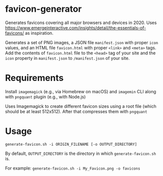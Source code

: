 # favicon-generator

Generates favicons covering all major browsers and devices in 2020. Uses
https://www.emergeinteractive.com/insights/detail/the-essentials-of-favicons/ as
inspiration.

Generates a set of PNG images, a JSON file `manifest.json` with proper `icon`
values, and an HTML file `favicon.html` with proper `<link>` and `<meta>` tags.
Add the contents of `favicon.html` file to the `<head>` tag of your site and the
`icon` property in `manifest.json` to `/manifest.json` of your site.

# Requirements

Install `imagemagick` (e.g., via Homebrew on macOS) and `imagemin` CLI along
with `pngquant` plugin (e.g., with Node.js)

Uses Imagemagick to create different favicon sizes using a root file (which
should be at least 512x512). After that compresses them with `pngquant`

# Usage

`generate-favicon.sh -i ORIGIN_FILENAME [-o OUTPUT_DIRECTORY]`

By default, `OUTPUT_DIRECTORY` is the directory in which `generate-favicon.sh`
is.

For example: `generate-favicon.sh -i My_Favicon.png -o favicons`
